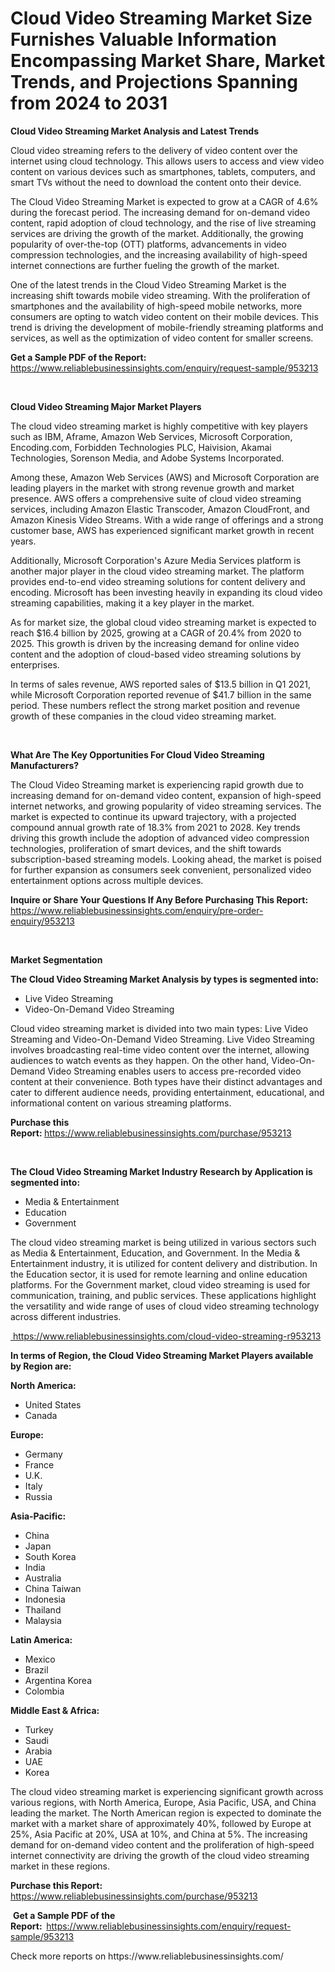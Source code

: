 <p><h1>Cloud Video Streaming Market Size Furnishes Valuable Information Encompassing Market Share, Market Trends, and Projections Spanning from 2024 to 2031</h1></p><p><strong>Cloud Video Streaming Market Analysis and Latest Trends</strong></p>
<p><p>Cloud video streaming refers to the delivery of video content over the internet using cloud technology. This allows users to access and view video content on various devices such as smartphones, tablets, computers, and smart TVs without the need to download the content onto their device.</p><p>The Cloud Video Streaming Market is expected to grow at a CAGR of 4.6% during the forecast period. The increasing demand for on-demand video content, rapid adoption of cloud technology, and the rise of live streaming services are driving the growth of the market. Additionally, the growing popularity of over-the-top (OTT) platforms, advancements in video compression technologies, and the increasing availability of high-speed internet connections are further fueling the growth of the market.</p><p>One of the latest trends in the Cloud Video Streaming Market is the increasing shift towards mobile video streaming. With the proliferation of smartphones and the availability of high-speed mobile networks, more consumers are opting to watch video content on their mobile devices. This trend is driving the development of mobile-friendly streaming platforms and services, as well as the optimization of video content for smaller screens.</p></p>
<p><strong>Get a Sample PDF of the Report:&nbsp;</strong> <a href="https://www.reliablebusinessinsights.com/enquiry/request-sample/953213">https://www.reliablebusinessinsights.com/enquiry/request-sample/953213</a></p>
<p>&nbsp;</p>
<p><strong>Cloud Video Streaming Major Market Players</strong></p>
<p><p>The cloud video streaming market is highly competitive with key players such as IBM, Aframe, Amazon Web Services, Microsoft Corporation, Encoding.com, Forbidden Technologies PLC, Haivision, Akamai Technologies, Sorenson Media, and Adobe Systems Incorporated. </p><p>Among these, Amazon Web Services (AWS) and Microsoft Corporation are leading players in the market with strong revenue growth and market presence. AWS offers a comprehensive suite of cloud video streaming services, including Amazon Elastic Transcoder, Amazon CloudFront, and Amazon Kinesis Video Streams. With a wide range of offerings and a strong customer base, AWS has experienced significant market growth in recent years.</p><p>Additionally, Microsoft Corporation's Azure Media Services platform is another major player in the cloud video streaming market. The platform provides end-to-end video streaming solutions for content delivery and encoding. Microsoft has been investing heavily in expanding its cloud video streaming capabilities, making it a key player in the market.</p><p>As for market size, the global cloud video streaming market is expected to reach $16.4 billion by 2025, growing at a CAGR of 20.4% from 2020 to 2025. This growth is driven by the increasing demand for online video content and the adoption of cloud-based video streaming solutions by enterprises.</p><p>In terms of sales revenue, AWS reported sales of $13.5 billion in Q1 2021, while Microsoft Corporation reported revenue of $41.7 billion in the same period. These numbers reflect the strong market position and revenue growth of these companies in the cloud video streaming market.</p></p>
<p>&nbsp;</p>
<p><strong>What Are The Key Opportunities For Cloud Video Streaming Manufacturers?</strong></p>
<p><p>The Cloud Video Streaming market is experiencing rapid growth due to increasing demand for on-demand video content, expansion of high-speed internet networks, and growing popularity of video streaming services. The market is expected to continue its upward trajectory, with a projected compound annual growth rate of 18.3% from 2021 to 2028. Key trends driving this growth include the adoption of advanced video compression technologies, proliferation of smart devices, and the shift towards subscription-based streaming models. Looking ahead, the market is poised for further expansion as consumers seek convenient, personalized video entertainment options across multiple devices.</p></p>
<p><strong>Inquire or Share Your Questions If Any Before Purchasing This Report:</strong> <a href="https://www.reliablebusinessinsights.com/enquiry/pre-order-enquiry/953213">https://www.reliablebusinessinsights.com/enquiry/pre-order-enquiry/953213</a></p>
<p>&nbsp;</p>
<p><strong>Market Segmentation</strong></p>
<p><strong>The Cloud Video Streaming Market Analysis by types is segmented into:</strong></p>
<p><ul><li>Live Video Streaming</li><li>Video-On-Demand Video Streaming</li></ul></p>
<p><p>Cloud video streaming market is divided into two main types: Live Video Streaming and Video-On-Demand Video Streaming. Live Video Streaming involves broadcasting real-time video content over the internet, allowing audiences to watch events as they happen. On the other hand, Video-On-Demand Video Streaming enables users to access pre-recorded video content at their convenience. Both types have their distinct advantages and cater to different audience needs, providing entertainment, educational, and informational content on various streaming platforms.</p></p>
<p><strong>Purchase this Report:&nbsp;</strong><a href="https://www.reliablebusinessinsights.com/purchase/953213">https://www.reliablebusinessinsights.com/purchase/953213</a></p>
<p>&nbsp;</p>
<p><strong>The Cloud Video Streaming Market Industry Research by Application is segmented into:</strong></p>
<p><ul><li>Media & Entertainment</li><li>Education</li><li>Government</li></ul></p>
<p><p>The cloud video streaming market is being utilized in various sectors such as Media & Entertainment, Education, and Government. In the Media & Entertainment industry, it is utilized for content delivery and distribution. In the Education sector, it is used for remote learning and online education platforms. For the Government market, cloud video streaming is used for communication, training, and public services. These applications highlight the versatility and wide range of uses of cloud video streaming technology across different industries.</p></p>
<p><a href="https://www.reliablebusinessinsights.com/cloud-video-streaming-r953213">&nbsp;https://www.reliablebusinessinsights.com/cloud-video-streaming-r953213</a></p>
<p><strong>In terms of Region, the Cloud Video Streaming Market Players available by Region are:</strong></p>
<p>
    <p> <strong> North America: </strong>
        <ul>
            <li>United States</li>
            <li>Canada</li>
        </ul>
        </p> 
    <p> <strong> Europe: </strong>
        <ul>
            <li>Germany</li>
            <li>France</li>
            <li>U.K.</li>
            <li>Italy</li>
            <li>Russia</li>
        </ul>
        </p> 
    <p> <strong> Asia-Pacific: </strong>
        <ul>
            <li>China</li>
            <li>Japan</li>
            <li>South Korea</li>
            <li>India</li>
            <li>Australia</li>
            <li>China Taiwan</li>
            <li>Indonesia</li>
            <li>Thailand</li>
            <li>Malaysia</li>
        </ul>
        </p> 
    <p> <strong> Latin America: </strong>
        <ul>
            <li>Mexico</li>
            <li>Brazil</li>
            <li>Argentina Korea</li>
            <li>Colombia</li>
        </ul>
        </p> 
    <p> <strong> Middle East & Africa: </strong>
        <ul>
            <li>Turkey</li>
            <li>Saudi</li>
            <li>Arabia</li>
            <li>UAE</li>
            <li>Korea</li>
        </ul>
    </p>
    </p>
<p><p>The cloud video streaming market is experiencing significant growth across various regions, with North America, Europe, Asia Pacific, USA, and China leading the market. The North American region is expected to dominate the market with a market share of approximately 40%, followed by Europe at 25%, Asia Pacific at 20%, USA at 10%, and China at 5%. The increasing demand for on-demand video content and the proliferation of high-speed internet connectivity are driving the growth of the cloud video streaming market in these regions.</p></p>
<p><strong>Purchase this Report: </strong><a href="https://www.reliablebusinessinsights.com/purchase/953213">https://www.reliablebusinessinsights.com/purchase/953213</a></p>
<p>&nbsp;<strong>Get a Sample PDF of the Report:&nbsp;&nbsp;</strong><a href="https://www.reliablebusinessinsights.com/enquiry/request-sample/953213">https://www.reliablebusinessinsights.com/enquiry/request-sample/953213</a></p>
<p><strong></strong></p>
<p>Check more reports on https://www.reliablebusinessinsights.com/</p>